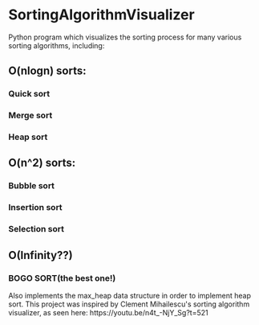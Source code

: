 # SortingAlgorithmVisualizer
Python program which visualizes the sorting process for many various sorting algorithms, including:
<h2>O(nlogn) sorts:</h2>
<p><h3>Quick sort</h3></p>
<p><h3>Merge sort</h3></p>
<p><h3>Heap sort</h3></p>
<h2>O(n^2) sorts:</h2>
<p><h3>Bubble sort</h3></p>
<p><h3>Insertion sort</h3></p>
<p><h3>Selection sort</h3></p>
<h2>O(Infinity??)</h2>
<p><h3>BOGO SORT(the best one!)</h3></P>
Also implements the max_heap data structure in order to implement heap sort.
This project was inspired by Clement Mihailescu's sorting algorithm visualizer, as seen here: https://youtu.be/n4t_-NjY_Sg?t=521

